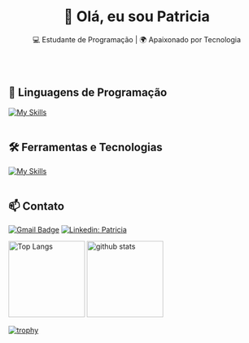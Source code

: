 <h1 align="center">👋 Olá, eu sou Patricia</h1>

<p align="center">
  💻 Estudante de Programação | 🌍 Apaixonado por Tecnologia
</p><br><br>


## 🚀 Linguagens de Programação
[![My Skills](https://skillicons.dev/icons?i=java,python)](https://skillicons.dev)<br><br>

## 🛠️ Ferramentas e Tecnologias
[![My Skills](https://skillicons.dev/icons?i=vscode,eclipse,mysql,bootstrap,git,github)](https://skillicons.dev)<br><br>

## 📫 Contato

[![Gmail Badge](https://img.shields.io/badge/-patricia.melo0608@gmail.com-006bed?style=flat-square&logo=Gmail&logoColor=white&link=mailto:patricia.melo0608@gmail.com)](mailto:patricia.melo0608@gmail.com)
[![Linkedin: Patricia](https://img.shields.io/badge/-patricia-blue?style=flat-square&logo=Linkedin&logoColor=white&link=https://www.linkedin.com/in/devellenias/)](https://www.linkedin.com/in/patricia-melo-82667431/)

  <p align="left">   <img alt="Top Langs" height="150px" src="https://github-readme-stats.vercel.app/api/top-langs/?username=Willianf-Silva&layout=compact&show_icons=true&theme=onedark&hide_title=true&hide=scss,css,html" />  <img alt="github stats" height="150px" src="https://github-readme-stats.vercel.app/api?username=patymelo&theme=onedark&show_icons=ture&hide=stars&hide_title=true" /></p>

[![trophy](
https://github-profile-trophy.vercel.app/?username=patymelo&theme=onedark)](https://github.com/ekonuma/github-profile-trophy)

